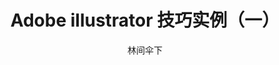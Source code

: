 ---
layout:       post
title:        "Adobe illustrator 技巧实例（一）"
author:       "林间伞下"
header-img: "img/home-bg.jpg"
header-mask: 0.3
header-style: text
catalog:      true
tags:
    - Adobe illustrator
---